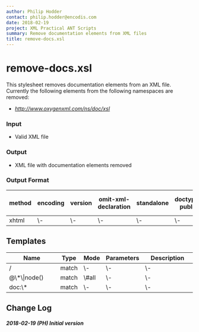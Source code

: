 ```yaml
---
author: Philip Hodder
contact: philip.hodder@encodis.com
date: 2018-02-19
project: XML Practical ANT Scripts
summary: Remove documentation elements from XML files
title: remove-docs.xsl
---
```


# remove-docs.xsl

This stylesheet removes documentation elements from an XML file.
Currently the following elements from the following namespaces are
removed:

-   *http://www.oxygenxml.com/ns/doc/xsl*

### Input

-   Valid XML file

### Output

-   XML file with documentation elements removed

### Output Format

<table>
<thead>
<tr>
<th>
method
</th>
<th>
encoding
</th>
<th>
version
</th>
<th>
omit-xml-declaration
</th>
<th>
standalone
</th>
<th>
doctype-public
</th>
<th>
doctype-system
</th>
<th>
cdata-section-elements
</th>
<th>
indent
</th>
<th>
media-type
</th>
</tr>
</thead>
<tbody>
<tr>
<td>
xhtml
</td>
<td>
\-
</td>
<td>
\-
</td>
<td>
\-
</td>
<td>
\-
</td>
<td>
\-
</td>
<td>
\-
</td>
<td>
\-
</td>
<td>
no
</td>
<td>
\-
</td>
</tr>
</tbody>
</table>

## Templates

<table>
<thead>
<tr>
<th width="35%">
Name
</th>
<th>
Type
</th>
<th>
Mode
</th>
<th>
Parameters
</th>
<th width="35%">
Description
</th>
</tr>
</thead>
<tbody>
<tr>
<td>
/
</td>
<td>
match
</td>
<td>
\-
</td>
<td>
\-
</td>
<td>
\-
</td>
</tr>
<tr>
<td>
@\*\|node()
</td>
<td>
match
</td>
<td>
\#all
</td>
<td>
\-
</td>
<td>
\-
</td>
</tr>
<tr>
<td>
doc:\*
</td>
<td>
match
</td>
<td>
\-
</td>
<td>
\-
</td>
<td>
\-
</td>
</tr>
</tbody>
</table>

## Change Log

##### 2018-02-19 (PH) Initial version
